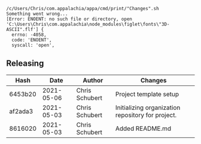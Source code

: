 ```
/c/Users/Chris/com.appalachia/appa/cmd/print/"Changes".sh
Something went wrong...
[Error: ENOENT: no such file or directory, open 'C:\Users\Chris\com.appalachia\node_modules\figlet\fonts\"3D-ASCII".flf'] {
  errno: -4058,
  code: 'ENOENT',
  syscall: 'open',
```
## Releasing
| Hash | Date | Author | Changes |
|------|------|--------|---------|
| 6453b20 | 2021-05-06 | Chris Schubert | Project template setup |
| af2ada3 | 2021-05-03 | Chris Schubert | Initializing organization repository for project. |
| 8616020 | 2021-05-03 | Chris Schubert | Added README.md |
